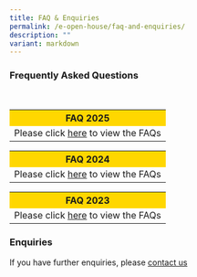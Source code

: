 ```yaml
---
title: FAQ & Enquiries
permalink: /e-open-house/faq-and-enquiries/
description: ""
variant: markdown
---
```

### Frequently Asked Questions

<br>
<table style="width:100%"><tbody><tr style="background-color:gold"><th>FAQ 2025</th></tr><tr><td>Please click <a href="/files/FAQS/FAQs_e_Open_House_2025_docx.pdf">here</a> to view the FAQs</td></tr></tbody></table>

<table style="width:100%"><tbody><tr style="background-color:gold"><th>FAQ 2024</th></tr><tr><td>Please click <a href="/files/FAQS\FAQs_e_Open_House_2024.pdf">here</a> to view the FAQs</td></tr></tbody></table>

<table style="width:100%"><tbody><tr style="background-color:gold"><th>FAQ 2023</th></tr><tr><td>Please click <a href="/files/FAQS\faqs%20eopen%20house%202023.pdf">here</a> to view the FAQs</td></tr></tbody></table>
	
###  Enquiries

If you have further enquiries, please [contact us](/contact-us/)